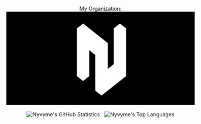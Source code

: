 <div align="center">
  
My Organization:<br/>
<img height="250" href="https://github.com/NoWare-Development" src="https://github.com/NoWare-Development/.github/blob/main/profile/noware_anim.gif" />

<img height="150" alt="Nyvyme's GitHub Statistics" src="https://github-readme-stats.vercel.app/api?username=Nyvyme&show_icons=true&theme=tokyonight&custom_title=Github%20Statistics" />
&nbsp;
<img height="150" alt="Nyvyme's Top Languages" src="https://github-readme-stats.vercel.app/api/top-langs/?username=Nyvyme&langs_count=10&theme=tokyonight&layout=compact&custom_title=Top%20Languages" />

</div>
